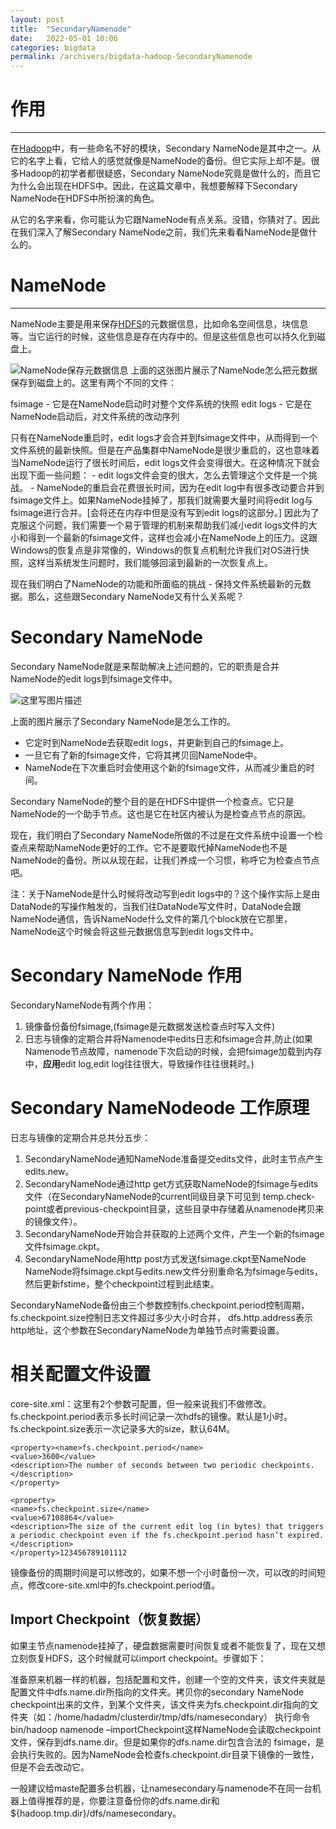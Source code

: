 ```yaml
---
layout: post
title:  "SecondaryNamenode"
date:   2022-05-01 10:06
categories: bigdata
permalink: /archivers/bigdata-hadoop-SecondaryNamenode
---
```




# 作用

------

在[Hadoop](https://so.csdn.net/so/search?q=Hadoop&spm=1001.2101.3001.7020)中，有一些命名不好的模块，Secondary NameNode是其中之一。从它的名字上看，它给人的感觉就像是NameNode的备份。但它实际上却不是。很多Hadoop的初学者都很疑惑，Secondary NameNode究竟是做什么的，而且它为什么会出现在HDFS中。因此，在这篇文章中，我想要解释下Secondary NameNode在HDFS中所扮演的角色。

从它的名字来看，你可能认为它跟NameNode有点关系。没错，你猜对了。因此在我们深入了解Secondary NameNode之前，我们先来看看NameNode是做什么的。

# NameNode

------

NameNode主要是用来保存[HDFS](https://so.csdn.net/so/search?q=HDFS&spm=1001.2101.3001.7020)的元数据信息，比如命名空间信息，块信息等。当它运行的时候，这些信息是存在内存中的。但是这些信息也可以持久化到磁盘上。

![NameNode保存元数据信息](https://img-blog.csdn.net/20170422101444974?watermark/2/text/aHR0cDovL2Jsb2cuY3Nkbi5uZXQvaXRfZHg=/font/5a6L5L2T/fontsize/400/fill/I0JBQkFCMA==/dissolve/70/gravity/SouthEast) 
上面的这张图片展示了NameNode怎么把元数据保存到磁盘上的。这里有两个不同的文件：

fsimage - 它是在NameNode启动时对整个文件系统的快照 
edit logs - 它是在NameNode启动后，对文件系统的改动序列

只有在NameNode重启时，edit logs才会合并到fsimage文件中，从而得到一个文件系统的最新快照。但是在产品集群中NameNode是很少重启的，这也意味着当NameNode运行了很长时间后，edit logs文件会变得很大。在这种情况下就会出现下面一些问题： 
\- edit logs文件会变的很大，怎么去管理这个文件是一个挑战。 
\- NameNode的重启会花费很长时间，因为在edit log中有很多改动要合并到fsimage文件上。如果NameNode挂掉了，那我们就需要大量时间将edit log与fsimage进行合并。[会将还在内存中但是没有写到edit logs的这部分。] 
因此为了克服这个问题，我们需要一个易于管理的机制来帮助我们减小edit logs文件的大小和得到一个最新的fsimage文件，这样也会减小在NameNode上的压力。这跟Windows的恢复点是非常像的，Windows的恢复点机制允许我们对OS进行快照，这样当系统发生问题时，我们能够回滚到最新的一次恢复点上。

现在我们明白了NameNode的功能和所面临的挑战 - 保持文件系统最新的元数据。那么，这些跟Secondary NameNode又有什么关系呢？

# Secondary NameNode

Secondary NameNode就是来帮助解决上述问题的，它的职责是合并NameNode的edit logs到fsimage文件中。

![这里写图片描述](https://img-blog.csdn.net/20170422102009087?watermark/2/text/aHR0cDovL2Jsb2cuY3Nkbi5uZXQvaXRfZHg=/font/5a6L5L2T/fontsize/400/fill/I0JBQkFCMA==/dissolve/70/gravity/SouthEast)

上面的图片展示了Secondary NameNode是怎么工作的。

- 它定时到NameNode去获取edit logs，并更新到自己的fsimage上。
- 一旦它有了新的fsimage文件，它将其拷贝回NameNode中。
- NameNode在下次重启时会使用这个新的fsimage文件，从而减少重启的时间。

Secondary NameNode的整个目的是在HDFS中提供一个检查点。它只是NameNode的一个助手节点。这也是它在社区内被认为是检查点节点的原因。

现在，我们明白了Secondary NameNode所做的不过是在文件系统中设置一个检查点来帮助NameNode更好的工作。它不是要取代掉NameNode也不是NameNode的备份。所以从现在起，让我们养成一个习惯，称呼它为检查点节点吧。

注：关于NameNode是什么时候将改动写到edit logs中的？这个操作实际上是由DataNode的写操作触发的，当我们往DataNode写文件时，DataNode会跟NameNode通信，告诉NameNode什么文件的第几个block放在它那里，NameNode这个时候会将这些元数据信息写到edit logs文件中。

# Secondary NameNode 作用

SecondaryNameNode有两个作用：

1. 镜像备份备份fsimage,(fsimage是元数据发送检查点时写入文件)
2. 日志与镜像的定期合并将Namenode中edits日志和fsimage合并,防止(如果Namenode节点故障，namenode下次启动的时候，会把fsimage加载到内存中，**应用**edit log,edit log往往很大，导致操作往往很耗时。)

# Secondary NameNodeode 工作原理

日志与镜像的定期合并总共分五步：

1. SecondaryNameNode通知NameNode准备提交edits文件，此时主节点产生edits.new。
2. SecondaryNameNode通过http get方式获取NameNode的fsimage与edits文件（在SecondaryNameNode的current同级目录下可见到 temp.check-point或者previous-checkpoint目录，这些目录中存储着从namenode拷贝来的镜像文件）。
3. SecondaryNameNode开始合并获取的上述两个文件，产生一个新的fsimage文件fsimage.ckpt。
4. SecondaryNameNode用http post方式发送fsimage.ckpt至NameNode 
   NameNode将fsimage.ckpt与edits.new文件分别重命名为fsimage与edits，然后更新fstime，整个checkpoint过程到此结束。

SecondaryNameNode备份由三个参数控制fs.checkpoint.period控制周期，fs.checkpoint.size控制日志文件超过多少大小时合并， dfs.http.address表示http地址，这个参数在SecondaryNameNode为单独节点时需要设置。

# 相关配置文件设置

core-site.xml：这里有2个参数可配置，但一般来说我们不做修改。fs.checkpoint.period表示多长时间记录一次hdfs的镜像。默认是1小时。fs.checkpoint.size表示一次记录多大的size，默认64M。

```
<property><name>fs.checkpoint.period</name>
<value>3600</value>
<description>The number of seconds between two periodic checkpoints.
</description>
</property>

<property>
<name>fs.checkpoint.size</name>
<value>67108864</value>
<description>The size of the current edit log (in bytes) that triggers a periodic checkpoint even if the fs.checkpoint.period hasn’t expired.
</description>
</property>123456789101112
```

镜像备份的周期时间是可以修改的，如果不想一个小时备份一次，可以改的时间短点，修改core-site.xml中的fs.checkpoint.period值。

## Import Checkpoint（恢复数据）

如果主节点namenode挂掉了，硬盘数据需要时间恢复或者不能恢复了，现在又想立刻恢复HDFS，这个时候就可以import checkpoint。步骤如下：

准备原来机器一样的机器，包括配置和文件，创建一个空的文件夹，该文件夹就是配置文件中dfs.name.dir所指向的文件夹。拷贝你的secondary NameNode checkpoint出来的文件，到某个文件夹，该文件夹为fs.checkpoint.dir指向的文件夹（如：/home/hadadm/clusterdir/tmp/dfs/namesecondary） 
执行命令bin/hadoop namenode –importCheckpoint这样NameNode会读取checkpoint文件，保存到dfs.name.dir。但是如果你的dfs.name.dir包含合法的 fsimage，是会执行失败的。因为NameNode会检查fs.checkpoint.dir目录下镜像的一致性，但是不会去改动它。

一般建议给maste配置多台机器，让namesecondary与namenode不在同一台机器上值得推荐的是，你要注意备份你的dfs.name.dir和 ${hadoop.tmp.dir}/dfs/namesecondary。